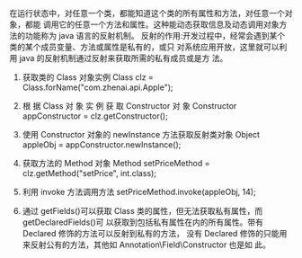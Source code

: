 在运行状态中，对任意一个类，都能知道这个类的所有属性和方法，对任意一个对象，都能 调用它的任意一个方法和属性。这种能动态获取信息及动态调用对象方法的功能称为 java 语言的反射机制。
反射的作用:开发过程中，经常会遇到某个类的某个成员变量、方法或属性是私有的，或只 对系统应用开放，这里就可以利用 java 的反射机制通过反射来获取所需的私有成员或是方 法。
1) 获取类的 Class 对象实例 Class clz = Class.forName("com.zhenai.api.Apple");

2) 根 据 Class 对 象 实 例 获 取 Constructor 对 象 Constructor appConstructor = clz.getConstructor();

3) 使用 Constructor 对象的 newInstance 方法获取反射类对象 Object appleObj = appConstructor.newInstance();

4) 获取方法的 Method 对象 Method setPriceMethod = clz.getMethod("setPrice", int.class);

5) 利用 invoke 方法调用方法 setPriceMethod.invoke(appleObj, 14);

6) 通过 getFields()可以获取 Class 类的属性，但无法获取私有属性，而 getDeclaredFields()可 以获取到包括私有属性在内的所有属性。带有 Declared 修饰的方法可以反射到私有的方法， 没有 Declared 修饰的只能用来反射公有的方法，其他如 Annotation\Field\Constructor 也是如 此。
